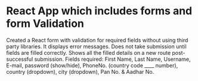 # React App which includes forms and form Validation

Created a React form with validation for required fields without using third party libraries.
It displays error messages.
Does not take submission until fields are filled correctly. 
Shows all the filled details on a new route post-successful submission. 
Fields required: First Name, Last Name, Username, E-mail, password (show/hide), PhoneNo. (country code ____ number), country (dropdown), city (dropdown), Pan No. & Aadhar No.

